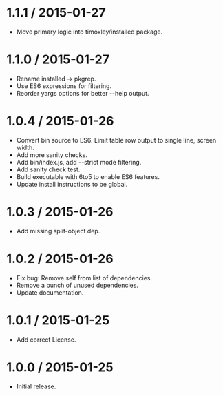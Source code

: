 
1.1.1 / 2015-01-27
==================

  * Move primary logic into timoxley/installed package.

1.1.0 / 2015-01-27
==================

  * Rename installed -> pkgrep.
  * Use ES6 expressions for filtering.
  * Reorder yargs options for better --help output.

1.0.4 / 2015-01-26
==================

  * Convert bin source to ES6. Limit table row output to single line, screen width.
  * Add more sanity checks.
  * Add bin/index.js, add --strict mode filtering.
  * Add sanity check test.
  * Build executable with 6to5 to enable ES6 features.
  * Update install instructions to be global.

1.0.3 / 2015-01-26
==================

  * Add missing split-object dep.

1.0.2 / 2015-01-26
==================

  * Fix bug: Remove self from list of dependencies.
  * Remove a bunch of unused dependencies.
  * Update documentation.

1.0.1 / 2015-01-25
==================

  * Add correct License.

1.0.0 / 2015-01-25
==================

  * Initial release.
